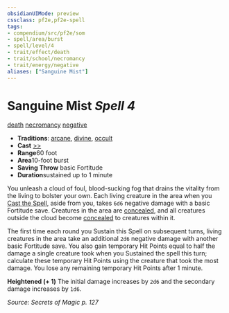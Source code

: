```yaml
---
obsidianUIMode: preview
cssclass: pf2e,pf2e-spell
tags:
- compendium/src/pf2e/som
- spell/area/burst
- spell/level/4
- trait/effect/death
- trait/school/necromancy
- trait/energy/negative
aliases: ["Sanguine Mist"]
---
```

# Sanguine Mist *Spell 4*   
[death](death.md)  [necromancy](necromancy.md)  [negative](negative.md)  

- **Traditions**: [arcane](arcane.md), [divine](divine.md), [occult](occult.md)
- **Cast** [>>](chapter-9-playing-the-game.md#Actions "Two-Action") 
- **Range**60 foot
- **Area**10-foot burst
- **Saving Throw**  basic Fortitude
- **Duration**sustained up to 1 minute

You unleash a cloud of foul, blood-sucking fog that drains the vitality from the living to bolster your own. Each living creature in the area when you [Cast the Spell](cast-a-spell.md), aside from you, takes `6d6` negative damage with a basic Fortitude save. Creatures in the area are [concealed](conditions.md#Concealed), and all creatures outside the cloud become [concealed](conditions.md#Concealed) to creatures within it.

The first time each round you Sustain this Spell on subsequent turns, living creatures in the area take an additional `2d6` negative damage with another basic Fortitude save. You also gain temporary Hit Points equal to half the damage a single creature took when you Sustained the spell this turn; calculate these temporary Hit Points using the creature that took the most damage. You lose any remaining temporary Hit Points after 1 minute.

**Heightened (+ 1)** The initial damage increases by `2d6` and the secondary damage increases by `1d6`.

*Source: Secrets of Magic p. 127*